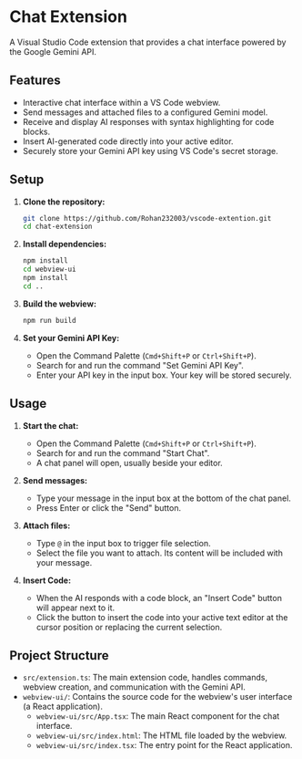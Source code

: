 # Chat Extension

A Visual Studio Code extension that provides a chat interface powered by the Google Gemini API.

## Features

*   Interactive chat interface within a VS Code webview.
*   Send messages and attached files to a configured Gemini model.
*   Receive and display AI responses with syntax highlighting for code blocks.
*   Insert AI-generated code directly into your active editor.
*   Securely store your Gemini API key using VS Code's secret storage.

## Setup

1.  **Clone the repository:**
    ```bash
    git clone https://github.com/Rohan232003/vscode-extention.git
    cd chat-extension
    ```


2.  **Install dependencies:**
    ```bash
    npm install
    cd webview-ui
    npm install
    cd ..
    ```

3.  **Build the webview:**
    ```bash
    npm run build
    ```

4.  **Set your Gemini API Key:**
    *   Open the Command Palette (`Cmd+Shift+P` or `Ctrl+Shift+P`).
    *   Search for and run the command "Set Gemini API Key".
    *   Enter your API key in the input box. Your key will be stored securely.

## Usage

1.  **Start the chat:**
    *   Open the Command Palette (`Cmd+Shift+P` or `Ctrl+Shift+P`).
    *   Search for and run the command "Start Chat".
    *   A chat panel will open, usually beside your editor.

2.  **Send messages:**
    *   Type your message in the input box at the bottom of the chat panel.
    *   Press Enter or click the "Send" button.

3.  **Attach files:**
    *   Type `@` in the input box to trigger file selection.
    *   Select the file you want to attach. Its content will be included with your message.

4.  **Insert Code:**
    *   When the AI responds with a code block, an "Insert Code" button will appear next to it.
    *   Click the button to insert the code into your active text editor at the cursor position or replacing the current selection.

## Project Structure

*   `src/extension.ts`: The main extension code, handles commands, webview creation, and communication with the Gemini API.
*   `webview-ui/`: Contains the source code for the webview's user interface (a React application).
    *   `webview-ui/src/App.tsx`: The main React component for the chat interface.
    *   `webview-ui/src/index.html`: The HTML file loaded by the webview.
    *   `webview-ui/src/index.tsx`: The entry point for the React application.




